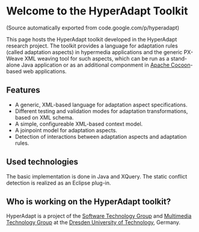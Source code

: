 # Welcome to the HyperAdapt Toolkit #
(Source automatically exported from code.google.com/p/hyperadapt)

This page hosts the HyperAdapt toolkit developed in the HyperAdapt research project. The toolkit provides a language for adaptation rules (called adaptation aspects) in hypermedia applications and the generic PX-Weave XML weaving tool for such aspects, which can be run as a stand-alone Java application or as an additional componment in [Apache Cocoon](http://cocoon.apache.org/)-based web applications.

## Features ##
  * A generic, XML-based language for adaptation aspect specifications.
  * Different testing and validation modes for adaptation transformations, based on XML schema.
  * A simple, configureable XML-based context model.
  * A joinpoint model for adaptation aspects.
  * Detection of interactions between adaptation aspects and adaptation rules.

## Used technologies ##
The basic implementation is done in Java and XQuery. The static conflict detection is realized as an Eclipse plug-in.

## Who is working on the HyperAdapt toolkit? ##
HyperAdapt is a project of the [Software Technology Group](http://st.inf.tu-dresden.de/) and [Multimedia Technology Group](http://www.mmt.inf.tu-dresden.de/) at the [Dresden University of Technology](http://tu-dresden.de/en), Germany.
